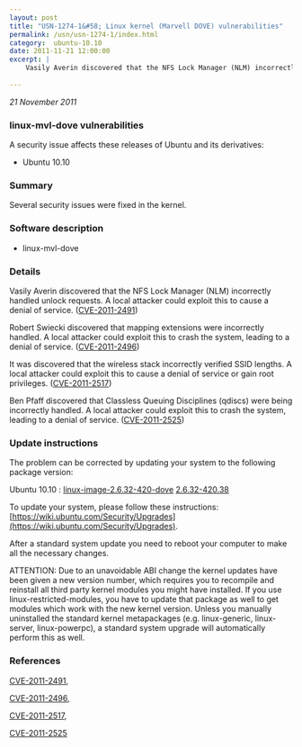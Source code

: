 ```yaml
---
layout: post
title: "USN-1274-1&#58; Linux kernel (Marvell DOVE) vulnerabilities"
permalink: /usn/usn-1274-1/index.html
category:  ubuntu-10.10
date: 2011-11-21 12:00:00
excerpt: |
    Vasily Averin discovered that the NFS Lock Manager (NLM) incorrectly handled unlock requests. A local attacker could exploit this to cause a denial of service. ([CVE-2011-2491](http://people.ubuntu.com/~ubuntu-security/cve/CVE-2011-2491))
    
--- 
```

 
 

*21 November 2011*

### linux-mvl-dove vulnerabilities

A security issue affects these releases of Ubuntu and its derivatives:

* Ubuntu 10.10

### Summary

Several security issues were fixed in the kernel. 

### Software description

* linux-mvl-dove 

### Details

Vasily Averin discovered that the NFS Lock Manager (NLM) incorrectly handled unlock requests. A local attacker could exploit this to cause a denial of service. ([CVE-2011-2491](http://people.ubuntu.com/~ubuntu-security/cve/CVE-2011-2491))

Robert Swiecki discovered that mapping extensions were incorrectly handled. A local attacker could exploit this to crash the system, leading to a denial of service. ([CVE-2011-2496](http://people.ubuntu.com/~ubuntu-security/cve/CVE-2011-2496))

It was discovered that the wireless stack incorrectly verified SSID lengths. A local attacker could exploit this to cause a denial of service or gain root privileges. ([CVE-2011-2517](http://people.ubuntu.com/~ubuntu-security/cve/CVE-2011-2517))

Ben Pfaff discovered that Classless Queuing Disciplines (qdiscs) were being incorrectly handled. A local attacker could exploit this to crash the system, leading to a denial of service. ([CVE-2011-2525](http://people.ubuntu.com/~ubuntu-security/cve/CVE-2011-2525)) 

### Update instructions

The problem can be corrected by updating your system to the following package version:

Ubuntu 10.10
 : [linux-image-2.6.32-420-dove](https://launchpad.net/ubuntu/+source/linux-mvl-dove) <span> [2.6.32-420.38](https://launchpad.net/ubuntu/+source/linux-mvl-dove/2.6.32-420.38) </span> 

To update your system, please follow these instructions: [https://wiki.ubuntu.com/Security/Upgrades](https://wiki.ubuntu.com/Security/Upgrades).

After a standard system update you need to reboot your computer to make all the necessary changes.

ATTENTION: Due to an unavoidable ABI change the kernel updates have been given a new version number, which requires you to recompile and reinstall all third party kernel modules you might have installed. If you use linux-restricted-modules, you have to update that package as well to get modules which work with the new kernel version. Unless you manually uninstalled the standard kernel metapackages (e.g. linux-generic, linux-server, linux-powerpc), a standard system upgrade will automatically perform this as well. 

### References

 
 [CVE-2011-2491](http://people.ubuntu.com/~ubuntu-security/cve/CVE-2011-2491), 

 [CVE-2011-2496](http://people.ubuntu.com/~ubuntu-security/cve/CVE-2011-2496), 

 [CVE-2011-2517](http://people.ubuntu.com/~ubuntu-security/cve/CVE-2011-2517), 

 [CVE-2011-2525](http://people.ubuntu.com/~ubuntu-security/cve/CVE-2011-2525)
 

